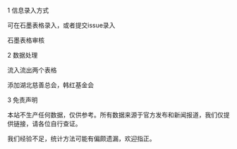 
1 信息录入方式

可在石墨表格录入，或者提交issue录入

石墨表格审核

2 数据处理

流入流出两个表格

添加湖北慈善总会，韩红基金会

3 免责声明

本站不生产任何数据，仅供参考。所有数据来源于官方发布和新闻报道，我们仅提供链接，请各位自行查证。

我们经验不足，统计方法可能有偏颇遗漏，欢迎指正。